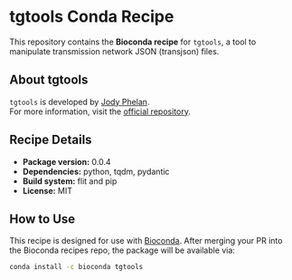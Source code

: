 # tgtools Conda Recipe

This repository contains the **Bioconda recipe** for `tgtools`, a tool to manipulate transmission network JSON (transjson) files.

## About tgtools

`tgtools` is developed by [Jody Phelan](https://github.com/jodyphelan/tgtools).  
For more information, visit the [official repository](https://github.com/jodyphelan/tgtools).

## Recipe Details

- **Package version:** 0.0.4  
- **Dependencies:** python, tqdm, pydantic  
- **Build system:** flit and pip  
- **License:** MIT

## How to Use

This recipe is designed for use with [Bioconda](https://bioconda.github.io/). After merging your PR into the Bioconda recipes repo, the package will be available via:

```bash
conda install -c bioconda tgtools
